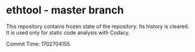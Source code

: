 # ethtool - master branch

This repository contains frozen state of the repository.
Its history is cleared. It is used only for static code
analysis with Codacy.

Commit Time: 1702704155